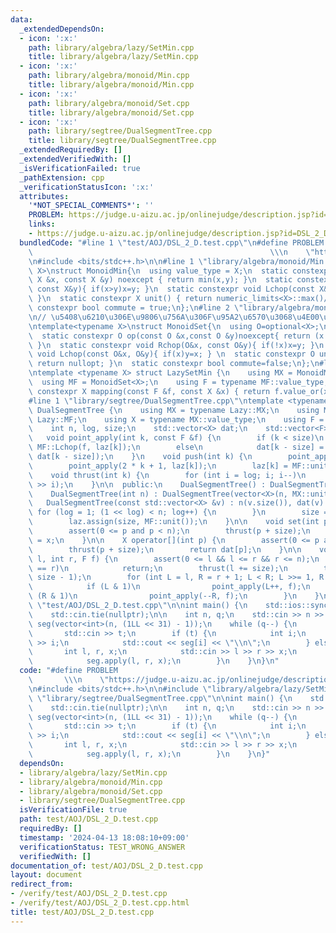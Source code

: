 ```yaml
---
data:
  _extendedDependsOn:
  - icon: ':x:'
    path: library/algebra/lazy/SetMin.cpp
    title: library/algebra/lazy/SetMin.cpp
  - icon: ':x:'
    path: library/algebra/monoid/Min.cpp
    title: library/algebra/monoid/Min.cpp
  - icon: ':x:'
    path: library/algebra/monoid/Set.cpp
    title: library/algebra/monoid/Set.cpp
  - icon: ':x:'
    path: library/segtree/DualSegmentTree.cpp
    title: library/segtree/DualSegmentTree.cpp
  _extendedRequiredBy: []
  _extendedVerifiedWith: []
  _isVerificationFailed: true
  _pathExtension: cpp
  _verificationStatusIcon: ':x:'
  attributes:
    '*NOT_SPECIAL_COMMENTS*': ''
    PROBLEM: https://judge.u-aizu.ac.jp/onlinejudge/description.jsp?id=DSL_2_D
    links:
    - https://judge.u-aizu.ac.jp/onlinejudge/description.jsp?id=DSL_2_D
  bundledCode: "#line 1 \"test/AOJ/DSL_2_D.test.cpp\"\n#define PROBLEM           \
    \                                                     \\\n    \"https://judge.u-aizu.ac.jp/onlinejudge/description.jsp?id=DSL_2_D\"\
    \n#include <bits/stdc++.h>\n\n#line 1 \"library/algebra/monoid/Min.cpp\"\ntemplate<typename\
    \ X>\nstruct MonoidMin{\n  using value_type = X;\n  static constexpr X op(const\
    \ X &x, const X &y) noexcept { return min(x,y); }\n  static constexpr void Rchop(X&x,\
    \ const X&y){ if(x>y)x=y; }\n  static constexpr void Lchop(const X&x, X&y){ if(y>x)y=x;\
    \ }\n  static constexpr X unit() { return numeric_limits<X>::max()/2; }\n  static\
    \ constexpr bool commute = true;\n};\n#line 2 \"library/algebra/monoid/Set.cpp\"\
    \n// \u5408\u6210\u306E\u9806\u756A\u306F\u95A2\u6570\u3068\u4E00\u7DD2\u3060\u3088\
    \ntemplate<typename X>\nstruct MonoidSet{\n  using O=optional<X>;\n  using value_type=O;\n\
    \  static constexpr O op(const O &x,const O &y)noexcept{ return (x.has_value()?x:y);\
    \ }\n  static constexpr void Rchop(O&x, const O&y){ if(!x)x=y; }\n  static constexpr\
    \ void Lchop(const O&x, O&y){ if(x)y=x; } \n  static constexpr O unit()noexcept{\
    \ return nullopt; }\n  static constexpr bool commute=false;\n};\n#line 4 \"library/algebra/lazy/SetMin.cpp\"\
    \ntemplate <typename X> struct LazySetMin {\n    using MX = MonoidMin<X>;\n  \
    \  using MF = MonoidSet<X>;\n    using F = typename MF::value_type;\n    static\
    \ constexpr X mapping(const F &f, const X &x) { return f.value_or(x); }\n};\n\
    #line 1 \"library/segtree/DualSegmentTree.cpp\"\ntemplate <typename Lazy> class\
    \ DualSegmentTree {\n    using MX = typename Lazy::MX;\n    using MF = typename\
    \ Lazy::MF;\n    using X = typename MX::value_type;\n    using F = typename MF::value_type;\n\
    \    int n, log, size;\n    std::vector<X> dat;\n    std::vector<F> laz;\n\n \
    \   void point_apply(int k, const F &f) {\n        if (k < size)\n           \
    \ MF::Lchop(f, laz[k]);\n        else\n            dat[k - size] = Lazy::mapping(f,\
    \ dat[k - size]);\n    }\n    void push(int k) {\n        point_apply(2 * k, laz[k]);\n\
    \        point_apply(2 * k + 1, laz[k]);\n        laz[k] = MF::unit();\n    }\n\
    \    void thrust(int k) {\n        for (int i = log; i; i--)\n            push(k\
    \ >> i);\n    }\n\n  public:\n    DualSegmentTree() : DualSegmentTree(0) {}\n\
    \    DualSegmentTree(int n) : DualSegmentTree(vector<X>(n, MX::unit())) {}\n \
    \   DualSegmentTree(const std::vector<X> &v) : n(v.size()), dat(v) {\n       \
    \ for (log = 1; (1 << log) < n; log++) {\n        }\n        size = 1 << log;\n\
    \        laz.assign(size, MF::unit());\n    }\n\n    void set(int p, X x) {\n\
    \        assert(0 <= p and p < n);\n        thrust(p + size);\n        dat[p]\
    \ = x;\n    }\n\n    X operator[](int p) {\n        assert(0 <= p and p < n);\n\
    \        thrust(p + size);\n        return dat[p];\n    }\n\n    void apply(int\
    \ l, int r, F f) {\n        assert(0 <= l && l <= r && r <= n);\n        if (l\
    \ == r)\n            return;\n        thrust(l += size);\n        thrust(r +=\
    \ size - 1);\n        for (int L = l, R = r + 1; L < R; L >>= 1, R >>= 1) {\n\
    \            if (L & 1)\n                point_apply(L++, f);\n            if\
    \ (R & 1)\n                point_apply(--R, f);\n        }\n    }\n};\n#line 7\
    \ \"test/AOJ/DSL_2_D.test.cpp\"\n\nint main() {\n    std::ios::sync_with_stdio(false);\n\
    \    std::cin.tie(nullptr);\n\n    int n, q;\n    std::cin >> n >> q;\n    DualSegmentTree<LazySetMin<int>>\
    \ seg(vector<int>(n, (1LL << 31) - 1));\n    while (q--) {\n        int t;\n \
    \       std::cin >> t;\n        if (t) {\n            int i;\n            std::cin\
    \ >> i;\n            std::cout << seg[i] << \"\\n\";\n        } else {\n     \
    \       int l, r, x;\n            std::cin >> l >> r >> x;\n            r++;\n\
    \            seg.apply(l, r, x);\n        }\n    }\n}\n"
  code: "#define PROBLEM                                                         \
    \       \\\n    \"https://judge.u-aizu.ac.jp/onlinejudge/description.jsp?id=DSL_2_D\"\
    \n#include <bits/stdc++.h>\n\n#include \"library/algebra/lazy/SetMin.cpp\"\n#include\
    \ \"library/segtree/DualSegmentTree.cpp\"\n\nint main() {\n    std::ios::sync_with_stdio(false);\n\
    \    std::cin.tie(nullptr);\n\n    int n, q;\n    std::cin >> n >> q;\n    DualSegmentTree<LazySetMin<int>>\
    \ seg(vector<int>(n, (1LL << 31) - 1));\n    while (q--) {\n        int t;\n \
    \       std::cin >> t;\n        if (t) {\n            int i;\n            std::cin\
    \ >> i;\n            std::cout << seg[i] << \"\\n\";\n        } else {\n     \
    \       int l, r, x;\n            std::cin >> l >> r >> x;\n            r++;\n\
    \            seg.apply(l, r, x);\n        }\n    }\n}"
  dependsOn:
  - library/algebra/lazy/SetMin.cpp
  - library/algebra/monoid/Min.cpp
  - library/algebra/monoid/Set.cpp
  - library/segtree/DualSegmentTree.cpp
  isVerificationFile: true
  path: test/AOJ/DSL_2_D.test.cpp
  requiredBy: []
  timestamp: '2024-04-13 18:08:10+09:00'
  verificationStatus: TEST_WRONG_ANSWER
  verifiedWith: []
documentation_of: test/AOJ/DSL_2_D.test.cpp
layout: document
redirect_from:
- /verify/test/AOJ/DSL_2_D.test.cpp
- /verify/test/AOJ/DSL_2_D.test.cpp.html
title: test/AOJ/DSL_2_D.test.cpp
---
```

